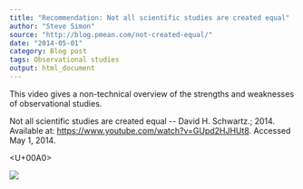 ```yaml
---
title: "Recommendation: Not all scientific studies are created equal"
author: "Steve Simon"
source: "http://blog.pmean.com/not-created-equal/"
date: "2014-05-01"
category: Blog post
tags: Observational studies
output: html_document
---
```


This video gives a non-technical overview of the strengths and
weaknesses of observational studies.

<!---More--->

Not all scientific studies are created equal -- David H. Schwartz.;
2014. Available at: <https://www.youtube.com/watch?v=GUpd2HJHUt8>.
Accessed May 1, 2014.

<U+00A0>

![](../../../web/images/not-created-equal01.png)




